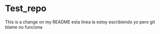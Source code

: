# Test_repo
This is a change on my README
esta linea la estoy escribiendo yo pero git blame no funciona